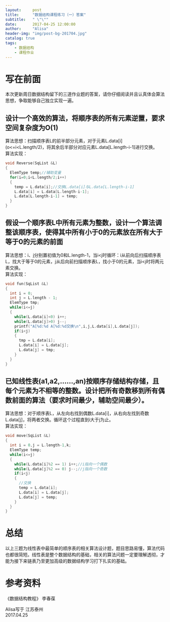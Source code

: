```yaml
---
layout:     post
title:      "数据结构课程练习（一）答案"
subtitle:   " \"\""
date:       2017-04-25 12:00:00
author:     "Alisa"
header-img: "img/post-bg-201704.jpg"
catalog: true
tags:
    - 数据结构
    - 课程作业
---
```

# 写在前面  
本次更新周日数据结构留下的三道作业题的答案，请你仔细阅读并且认真体会算法思想，争取能够自己独立实现一遍。  

## 设计一个高效的算法，将顺序表的所有元素逆置，要求空间复杂度为O(1)  

算法思想：扫描顺序表L的前半部分元素，对于元素L.data[i] (o<=i<L.length/2)，将其余后半部分对应元素L.data[L.length-i-1]进行交换。  
算法实现：  
```c
void Reverse(SqList &L)
{
  ElemType temp;//辅助变量
  for(i=0;i<L.length/2;i++)
  {
    temp = L.data[i];//交换L.data[i]与L.data[L.length-i-1]
    L.data[i] = L.data[L.length-i-1];
    L.data[L.length-i-1] = temp;
  }
}
```

## 假设一个顺序表L中所有元素为整数，设计一个算法调整该顺序表，使得其中所有小于0的元素放在所有大于等于0的元素的前面  

算法思想：i、j分别置初值为0和L.length-1，当i<j时循环：i从前向后扫描顺序表L，找大于等于0的元素，j从后向前扫描顺序表L，找小于0的元素，当i<j时将两元素交换。  
算法实现：
```c
void fun(SqList &L)
{
  int i = 0;
  int j = L.length - 1;
  ElemType tmp;
  while(i<=j)
  {
    while(L.data[i]<0) i++;
    while(L.data[j]>0) j--;
    printf("A[%d:%d A[%d:%d交换\n",i,j,L.data[i],L.data[j]);
    if(i<j)
    {
      tmp = L.data[i];
      L.data[i] = L.data[j];
      L.data[j] = tmp;
    }
  }
}
```

## 已知线性表(a1,a2,……,an)按顺序存储结构存储，且每个元素为不相等的整数。设计把所有奇数移到所有偶数前面的算法（要求时间最少，辅助空间最少）。  

算法思想：对于顺序表L，从左向右找到偶数L.data[i]，从右向左找到奇数L.data[j]，将两者交换。循环这个过程直到i大于j为止。  
算法实现：
```c
void move(SqList &L)
{
  int i = 0,j = L.length-1,k;
  ElemType temp;
  while(i<=j)
  {
    while(L.data[i]%2 == 1) i++;//i指向一个偶数
    while(L.data[j]%2 == 0) j--;//j指向一个奇数
    if(i<j)
    {
      //交换
      temp = L.data[i];
      L.data[i] = L.data[j];
      L.data[j] = temp;
    }
  }
}
```
# 总结  

以上三题为线性表中最简单的顺序表的相关算法设计题，题目思路易懂，算法代码也都很简短。线性表是整个数据结构的基础，相关的算法问题一定要理解透彻，才能为接下来链表乃至更加高级的数据结构学习打下扎实的基础。  

# 参考资料  
《数据结构教程》 李春葆  


Alisa写于 江苏泰州  
2017.04.25